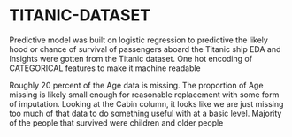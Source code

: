 # TITANIC-DATASET
Predictive model was built on logistic regression to predictive the likely hood or chance of survival of passengers aboard the Titanic ship
EDA and Insights were gotten from the Titanic dataset.
One hot encoding of CATEGORICAL features to make it machine readable

Roughly 20 percent of the Age data is missing. The proportion of Age missing is likely small enough for reasonable replacement with some form of imputation. Looking at the Cabin column, it looks like we are just missing too much of that data to do something useful with at a basic level.
Majority of the people that survived were children and older people
